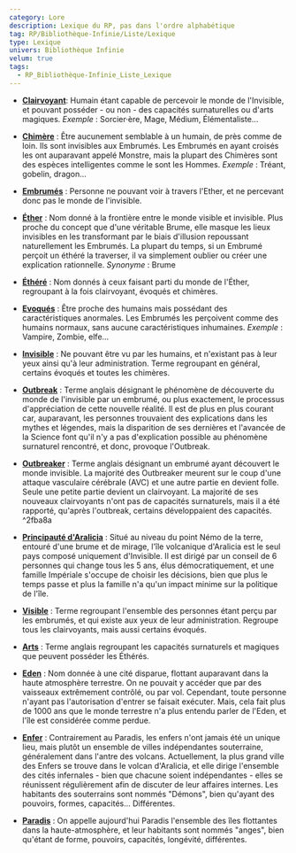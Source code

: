 ```yaml
---
category: Lore
description: Lexique du RP, pas dans l'ordre alphabétique
tag: RP/Bibliothèque-Infinie/Liste/Lexique
type: Lexique
univers: Bibliothèque Infinie
velum: true
tags:
  - RP_Bibliothèque-Infinie_Liste_Lexique
---
```



- **<u>Clairvoyant</u>**: Humain étant capable de percevoir le monde de l'Invisible, et pouvant posséder - ou non - des capacités surnaturelles ou d'arts magiques.
  _Exemple_ : Sorcier·ère, Mage, Médium, Élémentaliste...

- **<u>Chimère</u>** : Être aucunement semblable à un humain, de près comme de loin. Ils sont invisibles aux Embrumés. Les Embrumés en ayant croisés les ont auparavant appelé Monstre, mais la plupart des Chimères sont des espèces intelligentes comme le sont les Hommes.
  _Exemple_ : Tréant, gobelin, dragon...

- **<u>Embrumés</u>** : Personne ne pouvant voir à travers l'Ether, et ne percevant donc pas le monde de l'invisible.

- **<u>Éther</u>** : Nom donné à la frontière entre le monde visible et invisible. Plus proche du concept que d'une véritable Brume, elle masque les lieux invisibles en les transformant par le biais d'illusion repoussant naturellement les Embrumés.
  La plupart du temps, si un Embrumé perçoit un éthéré la traverser, il va simplement oublier ou créer une explication rationnelle.
  _Synonyme_ : Brume

- **<u>Éthéré</u>** : Nom donnés à ceux faisant parti du monde de l'Éther, regroupant à la fois clairvoyant, évoqués et chimères.

- **<u>Evoqués</u>** : Être proche des humains mais possédant des caractéristiques anormales. Les Embrumés les perçoivent comme des humains normaux, sans aucune caractéristiques inhumaines.
  _Exemple_ : Vampire, Zombie, elfe...

- **<u>Invisible</u>** : Ne pouvant être vu par les humains, et n'existant pas à leur yeux ainsi qu'à leur administration. Terme regroupant en général, certains évoqués et toutes les chimères.

- **<u>Outbreak</u>** : Terme anglais désignant le phénomène de découverte du monde de l'invisible par un embrumé, ou plus exactement, le processus d'appréciation de cette nouvelle réalité. Il est de plus en plus courant car, auparavant, les personnes trouvaient des explications dans les mythes et légendes, mais la disparition de ses dernières et l'avancée de la Science font qu'il n'y a pas d'explication possible au phénomène surnaturel rencontré, et donc, provoque l'Outbreak.

- **<u>Outbreaker</u>** : Terme anglais désignant un embrumé ayant découvert le monde invisible. La majorité des Outbreaker meurent sur le coup d'une attaque vasculaire cérébrale (AVC) et une autre partie en devient folle. Seule une petite partie devient un clairvoyant. La majorité de ses nouveaux clairvoyants n'ont pas de capacités surnaturels, mais il a été rapporté, qu'après l'outbreak, certains développaient des capacités.
 ^2fba8a
- **<u>Principauté d'Aralicia</u>** : Situé au niveau du point Némo de la terre, entouré d'une brume et de mirage, l'île volcanique d'Aralicia est le seul pays composé uniquement d'Invisible. Il est dirigé par un conseil de 6 personnes qui change tous les 5 ans, élus démocratiquement, et une famille Impériale s'occupe de choisir les décisions, bien que plus le temps passe et plus la famille n'a qu'un impact minime sur la politique de l'île.

- **<u>Visible</u>** : Terme regroupant l'ensemble des personnes étant perçu par les embrumés, et qui existe aux yeux de leur administration. Regroupe tous les clairvoyants, mais aussi certains évoqués.

- **<u>Arts</u>** : Terme anglais regroupant les capacités surnaturels et magiques que peuvent posséder les Éthérés.

- **<u>Eden</u>** : Nom donnée à une cité disparue, flottant auparavant dans la haute atmosphère terrestre. On ne pouvait y accéder que par des vaisseaux extrêmement contrôlé, ou par vol. Cependant, toute personne n'ayant pas l'autorisation d'entrer se faisait exécuter. Mais, cela fait plus de 1000 ans que le monde terrestre n'a plus entendu parler de l'Eden, et l'île est considérée comme perdue.

- **<u>Enfer</u>** : Contrairement au Paradis, les enfers n'ont jamais été un unique lieu, mais plutôt un ensemble de villes indépendantes souterraine, généralement dans l'antre des volcans. Actuellement, la plus grand ville des Enfers se trouve dans le volcan d'Aralicia, et elle dirige l'ensemble des cités infernales - bien que chacune soient indépendantes - elles se réunissent régulièrement afin de discuter de leur affaires internes. Les habitants des souterrains sont nommés "Démons", bien qu'ayant des pouvoirs, formes, capacités... Différentes.

- **<u>Paradis</u>** : On appelle aujourd'hui Paradis l'ensemble des îles flottantes dans la haute-atmosphère, et leur habitants sont nommés "anges", bien qu'étant de forme, pouvoirs, capacités, longévité, différentes.